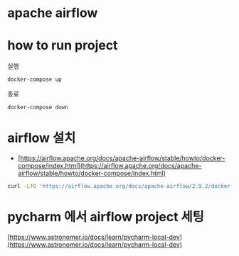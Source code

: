 # apache airflow

# how to run project

실행

```bash
docker-compose up
```

종료

```bash
docker-compose down
```

# airflow 설치

- [https://airflow.apache.org/docs/apache-airflow/stable/howto/docker-compose/index.html](https://airflow.apache.org/docs/apache-airflow/stable/howto/docker-compose/index.html)

```bash
curl -LfO 'https://airflow.apache.org/docs/apache-airflow/2.9.2/docker-compose.yaml'
```

# pycharm 에서 airflow project 세팅

[https://www.astronomer.io/docs/learn/pycharm-local-dev](https://www.astronomer.io/docs/learn/pycharm-local-dev)
